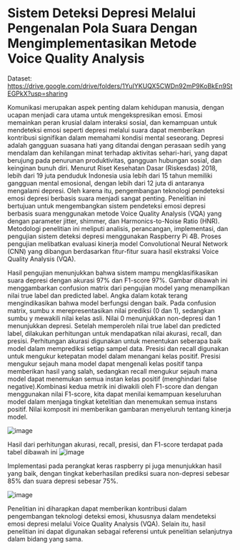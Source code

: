 # Sistem Deteksi Depresi Melalui Pengenalan Pola Suara Dengan Mengimplementasikan Metode Voice Quality Analysis

Dataset: https://drive.google.com/drive/folders/1YuIYKUQX5CWDn92mP9KoBkEn9StEGPkX?usp=sharing

Komunikasi merupakan aspek penting dalam kehidupan manusia, dengan ucapan menjadi cara utama untuk mengekspresikan emosi. Emosi memainkan peran krusial dalam interaksi sosial, dan kemampuan untuk mendeteksi emosi seperti depresi melalui suara dapat memberikan kontribusi signifikan dalam memahami kondisi mental seseorang. Depresi adalah gangguan suasana hati yang ditandai dengan perasaan sedih yang mendalam dan kehilangan minat terhadap aktivitas sehari-hari, yang dapat berujung pada penurunan produktivitas, gangguan hubungan sosial, dan keinginan bunuh diri. Menurut Riset Kesehatan Dasar (Riskesdas) 2018, lebih dari 19 juta penduduk Indonesia usia lebih dari 15 tahun memiliki gangguan mental emosional, dengan lebih dari 12 juta di antaranya mengalami depresi. Oleh karena itu, pengembangan teknologi pendeteksi emosi depresi berbasis suara menjadi sangat penting. Penelitian ini bertujuan untuk mengembangkan sistem pendeteksi emosi depresi berbasis suara menggunakan metode Voice Quality Analysis (VQA) yang dengan parameter jitter, shimmer, dan Harmonics-to-Noise Ratio (HNR). Metodologi penelitian ini meliputi analisis, perancangan, implementasi, dan pengujian sistem deteksi depresi menggunakan Raspberry Pi 4B. Proses pengujian melibatkan evaluasi kinerja model Convolutional Neural Network (CNN) yang dibangun berdasarkan fitur-fitur suara hasil ekstraksi Voice Quality Analysis (VQA).




Hasil pengujian menunjukkan bahwa sistem mampu mengklasifikasikan suara depresi dengan akurasi 97% dan F1-score 97%. Gambar dibawah ini menggambarkan confusion matrix dari pengujian model yang menampilkan nilai true label dan predicted label. Angka dalam kotak terang mengindikasikan bahwa model berfungsi dengan baik. Pada confusion matrix, sumbu x merepresentasikan nilai prediksi (0 dan 1), sedangkan sumbu y mewakili nilai kelas asli. Nilai 0 menunjukkan non-depresi dan 1 menunjukkan depresi. Setelah memperoleh nilai true label dan predicted label, dilakukan perhitungan untuk mendapatkan nilai akurasi, recall, dan presisi. Perhitungan akurasi digunakan untuk menentukan seberapa baik model dalam memprediksi setiap sampel data. Presisi dan recall digunakan untuk mengukur ketepatan model dalam menangani kelas positif. Presisi mengukur sejauh mana model dapat mengenali kelas positif tanpa memberikan hasil yang salah, sedangkan recall mengukur sejauh mana model dapat menemukan semua instan kelas positif (menghindari false negative).Kombinasi kedua metrik ini diwakili oleh F1-score dan dengan menggunakan nilai F1-score, kita dapat menilai kemampuan keseluruhan model dalam menjaga tingkat ketelitian dan menemukan semua instans positif. Nilai komposit ini memberikan gambaran menyeluruh tentang kinerja model.

![image](https://github.com/user-attachments/assets/710a96eb-201a-4747-9634-a7651edf8291)

Hasil dari perhitungan akurasi, recall, presisi, dan F1-score terdapat pada tabel dibawah ini
![image](https://github.com/user-attachments/assets/43bcce65-3912-4847-aa41-42157be13b11)


Implementasi pada perangkat keras raspberry pi juga menunjukkan hasil yang baik, dengan tingkat keberhasilan prediksi suara non-depresi sebesar 85% dan suara depresi sebesar 75%.

![image](https://github.com/user-attachments/assets/77c51522-238c-42a9-802d-0885754f67b0)

Penelitian ini diharapkan dapat memberikan kontribusi dalam pengembangan teknologi deteksi emosi, khususnya dalam mendeteksi emosi depresi melalui Voice Quality Analysis (VQA). Selain itu, hasil penelitian ini dapat digunakan sebagai referensi untuk penelitian selanjutnya dalam bidang yang sama.
